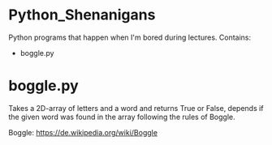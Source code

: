 # Python_Shenanigans

Python programs that happen when I'm bored during lectures. Contains:
- boggle.py

# boggle.py

Takes a 2D-array of letters and a word and returns True or False, depends if the given word was found in the array following the rules of Boggle.

Boggle: https://de.wikipedia.org/wiki/Boggle